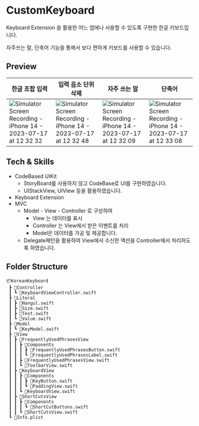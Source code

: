 
# CustomKeyboard
Keyboard Extension 을 활용한 어느 앱에나 사용할 수 있도록 구현한 한글 키보드입니다.

자주쓰는 말, 단축어 기능을 통해서 보다 편하게 키보드를 사용할 수 있습니다.




## Preview
| 한글 조합 입력 | 입력 음소 단위 삭제 | 자주 쓰는 말 | 단축어 |
| --- | --- | --- | --- |
  ![Simulator Screen Recording - iPhone 14 - 2023-07-17 at 12 32 32](https://github.com/TaekH/CustomKeyboard/assets/103012087/0b65862d-7129-4d85-a4b4-f252277b2de1)   |  ![Simulator Screen Recording - iPhone 14 - 2023-07-17 at 12 32 48](https://github.com/TaekH/CustomKeyboard/assets/103012087/ae09c789-c2ef-4ab7-bd29-95a351372867)   |   ![Simulator Screen Recording - iPhone 14 - 2023-07-17 at 12 32 09](https://github.com/TaekH/CustomKeyboard/assets/103012087/9e1761eb-0278-46f0-86be-ac4df08aff89) | ![Simulator Screen Recording - iPhone 14 - 2023-07-17 at 12 33 08](https://github.com/TaekH/CustomKeyboard/assets/103012087/d328e565-f2e2-446d-9ca1-3dcf6a0c342d)     |


## Tech & Skills
- CodeBased UIKit
  - StoryBoard를 사용하지 않고 CodeBase로 UI를 구현하였습니다.
  - UIStackView, UIView 등을 활용하였습니다.
- Keyboard Extension
- MVC
  - Model - View - Controller 로 구성하여
    - View 는 데이터를 표시
    - Controller 는 View에서 받은 이벤트를 처리
    - Model은 데이터를 가공 및 제공합니다.
  - Delegate패턴을 활용하여 View에서 수신한 액션을 Controller에서 처리하도록 하였습니다.


## Folder Structure
```
📦KoreanKeyboard
 ┣ 📂Controller
 ┃ ┗ 📜KeyboardViewController.swift
 ┣ 📂Literal
 ┃ ┣ 📜Hangul.swift
 ┃ ┣ 📜Size.swift
 ┃ ┣ 📜Text.swift
 ┃ ┗ 📜Value.swift
 ┣ 📂Model
 ┃ ┗ 📜KeyModel.swift
 ┣ 📂View
 ┃ ┣ 📂FrequentlyUsedPhrasesView
 ┃ ┃ ┣ 📂Components
 ┃ ┃ ┃ ┣ 📜FrequentlyUsedPhrasesButton.swift
 ┃ ┃ ┃ ┗ 📜FrequentlyUsedPhrasesLabel.swift
 ┃ ┃ ┣ 📜FrequentlyUsedPhrasesView.swift
 ┃ ┃ ┗ 📜ToolbarView.swift
 ┃ ┣ 📂KeyboardView
 ┃ ┃ ┣ 📂Components
 ┃ ┃ ┃ ┣ 📜KeyButton.swift
 ┃ ┃ ┃ ┗ 📜PaddingView.swift
 ┃ ┃ ┗ 📜KeyboardView.swift
 ┃ ┣ 📂ShortCutsView
 ┃ ┃ ┣ 📂Components
 ┃ ┃ ┃ ┗ 📜ShortCutButtons.swift
 ┃ ┃ ┗ 📜ShortCutsView.swift
 ┗ 📜Info.plist
```
